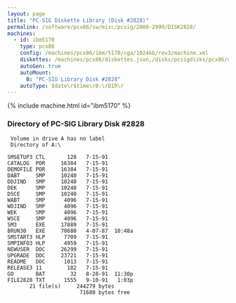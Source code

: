```yaml
---
layout: page
title: "PC-SIG Diskette Library (Disk #2828)"
permalink: /software/pcx86/sw/misc/pcsig/2000-2999/DISK2828/
machines:
  - id: ibm5170
    type: pcx86
    config: /machines/pcx86/ibm/5170/cga/1024kb/rev3/machine.xml
    diskettes: /machines/pcx86/diskettes.json,/disks/pcsigdisks/pcx86/diskettes.json
    autoGen: true
    autoMount:
      B: "PC-SIG Library Disk #2828"
    autoType: $date\r$time\rB:\rDIR\r
---
```


{% include machine.html id="ibm5170" %}

### Directory of PC-SIG Library Disk #2828

     Volume in drive A has no label
     Directory of A:\

    SMSETUP3 CTL       128   7-15-91
    CATALOG  POR     16384   7-15-91
    DEMOFILE POR     16384   7-15-91
    DABT     SMP     10240   7-15-91
    DDJIND   SMP     10240   7-15-91
    DEK      SMP     10240   7-15-91
    DSCE     SMP     10240   7-15-91
    WABT     SMP      4096   7-15-91
    WDJIND   SMP      4096   7-15-91
    WEK      SMP      4096   7-15-91
    WSCE     SMP      4096   7-15-91
    SM3      EXE     17889   7-15-91
    BRUN30   EXE     70680   4-07-87  10:48a
    SMSTART3 HLP      7709   7-15-91
    SMPINFO3 HLP      4959   7-15-91
    NEWUSER  DOC     26299   7-15-91
    UPGRADE  DOC     23721   7-15-91
    README   DOC      1013   7-15-91
    RELEASE3 11        182   7-15-91
    GO       BAT        32   8-28-91  11:30p
    FILE2828 TXT      1555   9-10-91   1:03p
           21 file(s)     244279 bytes
                           71680 bytes free
